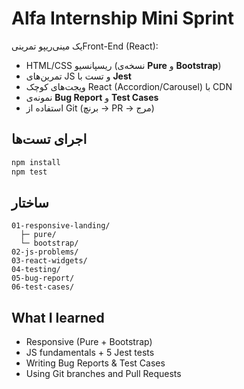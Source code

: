 # Alfa Internship Mini Sprint
یک مینی‌ریپو تمرینیFront-End (React):

- HTML/CSS ریسپانسیو (نسخه‌ی **Pure** و **Bootstrap**)
- تمرین‌های JS و تست با **Jest**
- ویجت‌های کوچک React (Accordion/Carousel) با CDN
- نمونه‌ی **Bug Report** و **Test Cases**
- استفاده از Git (برنچ → PR → مرج)

## اجرای تست‌ها
```bash
npm install
npm test
```


## ساختار
```
01-responsive-landing/
  ├─ pure/
  └─ bootstrap/
02-js-problems/
03-react-widgets/
04-testing/
05-bug-report/
06-test-cases/
```




## What I learned
- Responsive (Pure + Bootstrap)
- JS fundamentals + 5 Jest tests
- Writing Bug Reports & Test Cases
- Using Git branches and Pull Requests

